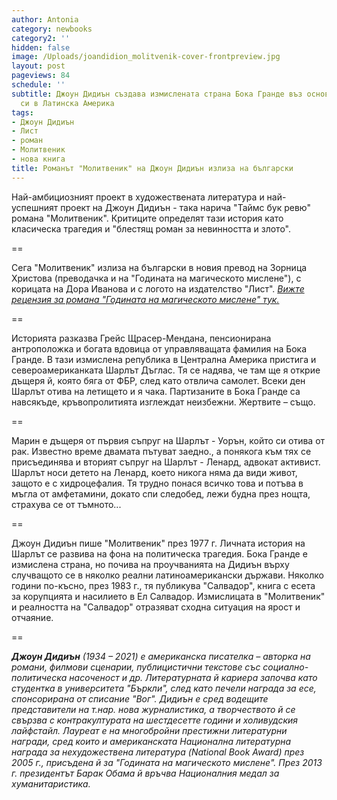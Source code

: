 ```yaml
---
author: Antonia
category: newbooks
category2: ''
hidden: false
image: /Uploads/joandidion_molitvenik-cover-frontpreview.jpg
layout: post
pageviews: 84
schedule: ''
subtitle: Джоун Дидиън създава измислената страна Бока Гранде въз основа на проучванията
  си в Латинска Америка
tags:
- Джоун Дидиън
- Лист
- роман
- Молитвеник
- нова книга
title: Романът "Молитвеник" на Джоун Дидиън излиза на български
---
```


Най-амбициозният проект в художествената литература и най-успешният проект на Джоун Дидиън - така нарича "Таймс бук ревю" романа "Молитвеник". Критиците определят тази история като класическа трагедия и "блестящ роман за невинността и злото". 

\==

Сега "Молитвеник" излиза на български в новия превод на Зорница Христова (преводачка и на "Годината на магическото мислене"), с корицата на Дора Иванова и с логото на издателство "Лист". *[Вижте рецензия за романа "Годината на магическото мислене" тук.](https://literaturnirazgovori.com/bookreviews/2021/07/15/10-17-%D0%B3%D0%BE%D0%B4%D0%B8%D0%BD%D0%B0%D1%82%D0%B0-%D0%BD%D0%B0-%D0%BC%D0%B0%D0%B3%D0%B8%D1%87%D0%B5%D1%81%D0%BA%D0%BE%D1%82%D0%BE-%D0%BC%D0%B8%D1%81%D0%BB%D0%B5%D0%BD%D0%B5-%D0%B7%D0%B0-%D1%82%D1%80%D0%B0%D1%83%D1%80%D0%B0-%D0%B8-%D0%B3%D1%80%D0%B0%D0%BD%D0%B8%D1%87%D0%BD%D0%B8%D1%8F-%D0%BC%D0%B8%D0%B3-%D0%BD%D0%B0-%D1%83%D0%BC%D0%B8%D1%80%D0%B0%D0%BD%D0%B5%D1%82%D0%BE.html)*

\==

Историята разказва Грейс Щрасер-Мендана, пенсионирана антроположка и богата вдовица от управляващата фамилия на Бока Гранде. В тази измислена република в Централна Америка пристига и североамериканката Шарлът Дъглас. Тя се надява, че там ще я открие дъщеря й, която бяга от ФБР, след като отвлича самолет. Всеки ден Шарлът отива на летището и я чака. Партизаните в Бока Гранде са навсякъде, кръвопролитията изглеждат неизбежни. Жертвите – също.

\==

Марин е дъщеря от първия съпруг на Шарлът - Уорън, който си отива от рак. Известно време двамата пътуват заедно., а понякога към тях се присъединява и вторият съпруг на Шарлът - Ленард, адвокат активист. Шарлът носи детето на Ленард, което никога няма да види живот, защото е с хидроцефалия. Тя трудно понася всичко това и потъва в мъгла от амфетамини, докато спи следобед, лежи будна през нощта, страхува се от тъмното...

\==

Джоун Дидиън пише "Молитвеник" през 1977 г. Личната история на Шарлът се развива на фона на политическа трагедия. Бока Гранде е измислена страна, но почива на проучванията на Дидиън върху случващото се в няколко реални латиноамерикански държави. Няколко години по-късно, през 1983 г., тя публикува "Салвадор", книга с есета за корупцията и насилието в Ел Салвадор. Измислицата в "Молитвеник" и реалността на "Салвадор" отразяват сходна ситуация на ярост и отчаяние.

\==

***Джоун Дидиън** (1934 – 2021) е американска писателка – авторка на романи, филмови сценарии, публицистични текстове със социално-политическа насоченост и др. Литературната й кариера започва като студентка в университета "Бъркли", след като печели награда за есе, спонсорирана от списание "Вог". Дидиън е сред водещите представители на т.нар. нова журналистика, а творчеството й се свързва с контракултурата на шестдесетте години и холивудския лайфстайл. Лауреат е на многобройни престижни литературни награди, сред които и американската Национална литературна награда за нехудожествена литература (National Book Award) през 2005 г., присъдена й за "Годината на магическото мислене". През 2013 г. президентът Барак Обама й връчва Националния медал за хуманитаристика.*